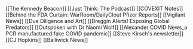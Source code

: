 [[The Kennedy Beacon]]
[[Just Think: The Podcast]]
[[COVEXIT Notes]]
[[Behind the FDA Curtain: WarRoom/DailyClout Pfizer Reports]]
[[Vigilant News]]
[[Due Diligence and Art]]
[[Breggin Alerts! Exposing Global Predators]]
[[Outspoken with Dr Naomi Wolf]]
[[Alexander COVID News_a PCR manufactured fake COVID pandemic]]
[[Steve Kirsch's newsletter]]
[[CJ Hopkins]]
[[Bailiwick News]]
